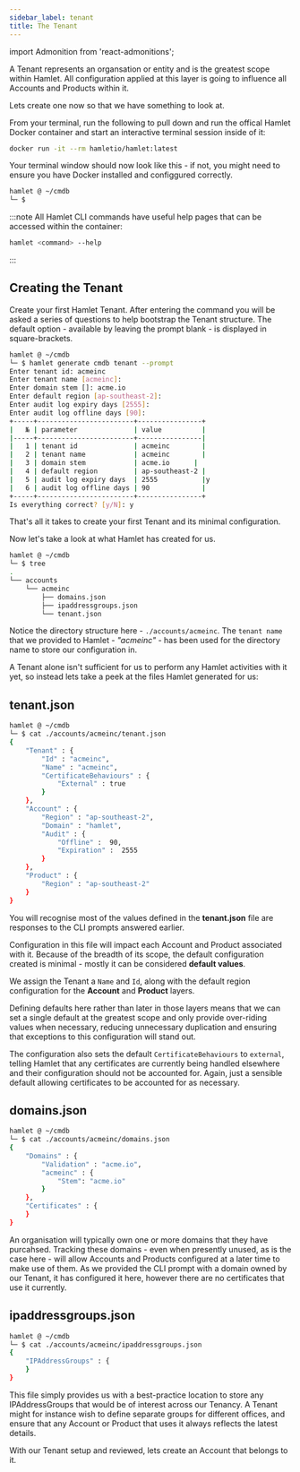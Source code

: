 ```yaml
---
sidebar_label: tenant
title: The Tenant
---
```

import Admonition from 'react-admonitions';

A Tenant represents an organsation or entity and is the greatest scope within Hamlet. All configuration applied at this layer is going to influence all Accounts and Products within it.

Lets create one now so that we have something to look at. 

From your terminal, run the following to pull down and run the offical Hamlet Docker container and start an interactive terminal session inside of it:

```bash
docker run -it --rm hamletio/hamlet:latest
```

Your terminal window should now look like this - if not, you might need to ensure you have Docker installed and configgured correctly.

```bash
hamlet @ ~/cmdb
└─ $
```

:::note
All Hamlet CLI commands have useful help pages that can be accessed within the container:

```bash
hamlet <command> --help
```
:::

## Creating the Tenant

Create your first Hamlet Tenant. After entering the command you will be asked a series of questions to help bootstrap the Tenant structure. The default option - available by leaving the prompt blank - is displayed in square-brackets.

```bash
hamlet @ ~/cmdb
└─ $ hamlet generate cmdb tenant --prompt
Enter tenant id: acmeinc
Enter tenant name [acmeinc]:
Enter domain stem []: acme.io
Enter default region [ap-southeast-2]:
Enter audit log expiry days [2555]:
Enter audit log offline days [90]:
+-----+------------------------+----------------+
|   № | parameter              | value          |
|-----+------------------------+----------------|
|   1 | tenant id              | acmeinc        |
|   2 | tenant name            | acmeinc        |
|   3 | domain stem            | acme.io      |
|   4 | default region         | ap-southeast-2 |
|   5 | audit log expiry days  | 2555           |y
|   6 | audit log offline days | 90             |
+-----+------------------------+----------------+
Is everything correct? [y/N]: y
```

That's all it takes to create your first Tenant and its minimal configuration. 

Now let's take a look at what Hamlet has created for us. 

```bash
hamlet @ ~/cmdb
└─ $ tree
.
└── accounts
    └── acmeinc
        ├── domains.json
        ├── ipaddressgroups.json
        └── tenant.json
```


Notice the directory structure here - `./accounts/acmeinc`. The `tenant name` that we provided to Hamlet - *"acmeinc"* - has been used for the directory name to store our configuration in.

A Tenant alone isn't sufficient for us to perform any Hamlet activities with it yet, so instead lets take a peek at the files Hamlet generated for us:

## tenant.json

```bash
hamlet @ ~/cmdb
└─ $ cat ./accounts/acmeinc/tenant.json
{
    "Tenant" : {
        "Id" : "acmeinc",
        "Name" : "acmeinc",
        "CertificateBehaviours" : {
            "External" : true
        }
    },
    "Account" : {
        "Region" : "ap-southeast-2",
        "Domain" : "hamlet",
        "Audit" : {
            "Offline" :  90,
            "Expiration" :  2555
        }
    },
    "Product" : {
        "Region" : "ap-southeast-2"
    }
}
```

You will recognise most of the values defined in the **tenant.json** file are responses to the CLI prompts answered earlier. 

Configuration in this file will impact each Account and Product associated with it. Because of the breadth of its scope, the default configuration created is minimal - mostly it can be considered **default values**. 

We assign the Tenant a `Name` and `Id`, along with the default region configuration for the **Account** and **Product** layers. 

Defining defaults here rather than later in those layers means that we can set a single default at the greatest scope and only provide over-riding values when necessary, reducing unnecessary duplication and ensuring that exceptions to this configuration will stand out.

The configuration also sets the default `CertificateBehaviours` to `external`, telling Hamlet that any certificates are currently being handled elsewhere and their configuration should not be accounted for. Again, just a sensible default allowing certificates to be accounted for as necessary.

## domains.json

```bash
hamlet @ ~/cmdb
└─ $ cat ./accounts/acmeinc/domains.json
{
    "Domains" : {
        "Validation" : "acme.io",
        "acmeinc" : {
            "Stem": "acme.io"
        }
    },
    "Certificates" : {
    }
}
```

An organisation will typically own one or more domains that they have purcahsed. Tracking these domains - even when presently unused, as is the case here - will allow Accounts and Products configured at a later time to make use of them. As we provided the CLI prompt with a domain owned by our Tenant, it has configured it here, however there are no certificates that use it currently.

## ipaddressgroups.json

```bash
hamlet @ ~/cmdb
└─ $ cat ./accounts/acmeinc/ipaddressgroups.json
{
    "IPAddressGroups" : {
    }
}
```

This file simply provides us with a best-practice location to store any IPAddressGroups that would be of interest across our Tenancy. A Tenant might for instance wish to define separate groups for different offices, and ensure that any Account or Product that uses it always reflects the latest details.

With our Tenant setup and reviewed, lets create an Account that belongs to it.